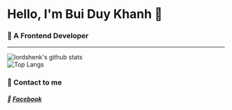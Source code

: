 # Hello, I'm Bui Duy Khanh  :palm_tree:
### :watermelon: A Frontend Developer  
***  
![lordshenk's github stats](https://github-readme-stats.vercel.app/api?username=fysher-man&count_private=true&show_icons=true&theme=tokyonight)  
![Top Langs](https://github-readme-stats.vercel.app/api/top-langs/?username=fysher-man&layout=compact&theme=tokyonight)  
### :strawberry: Contact to me  
##### :grapes: [Facebook](https://www.facebook.com/khanh2909/)  
